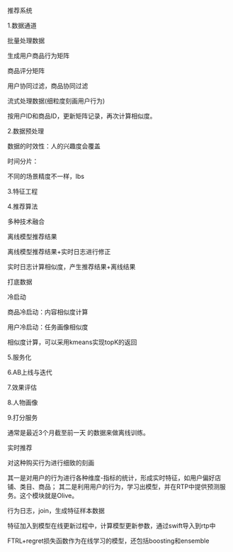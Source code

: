 推荐系统

1.数据通道

批量处理数据

生成用户商品行为矩阵

商品评分矩阵

用户协同过滤，商品协同过滤


流式处理数据(细粒度刻画用户行为)

按用户ID和商品ID，更新矩阵记录，再次计算相似度。

2.数据预处理

数据的时效性：人的兴趣度会覆盖



时间分片：

不同的场景精度不一样，lbs


3.特征工程


4.推荐算法

多种技术融合

离线模型推荐结果

离线模型推荐结果+实时日志进行修正

实时日志计算相似度，产生推荐结果+离线结果

打底数据





冷启动

商品冷启动：内容相似度计算

用户冷启动：任务画像相似度

相似度计算，可以采用kmeans实现topK的返回



5.服务化

6.AB上线与迭代

7.效果评估

8.人物画像

9.打分服务



通常是最近3个月截至前一天 的数据来做离线训练。

实时推荐

对这种购买行为进行细致的刻画

其一是对用户的行为进行各种维度-指标的统计，形成实时特征，如用户偏好店铺、类目、商品；
其二是利用用户的行为，学习出模型，并在RTP中提供预测服务。这个模块就是Olive。

行为日志，join，生成特征样本数据

特征加入到模型在线更新过程中，计算模型更新参数，通过swift导入到rtp中

FTRL+regret损失函数作为在线学习的模型，还包括boosting和ensemble
